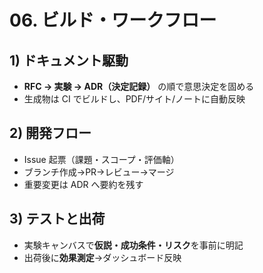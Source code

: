 # 06. ビルド・ワークフロー

## 1) ドキュメント駆動
- **RFC → 実験 → ADR（決定記録）** の順で意思決定を固める
- 生成物は CI でビルドし、PDF/サイト/ノートに自動反映

## 2) 開発フロー
- Issue 起票（課題・スコープ・評価軸）
- ブランチ作成→PR→レビュー→マージ
- 重要変更は ADR へ要約を残す

## 3) テストと出荷
- 実験キャンバスで**仮説・成功条件・リスク**を事前に明記
- 出荷後に**効果測定**→ダッシュボード反映
